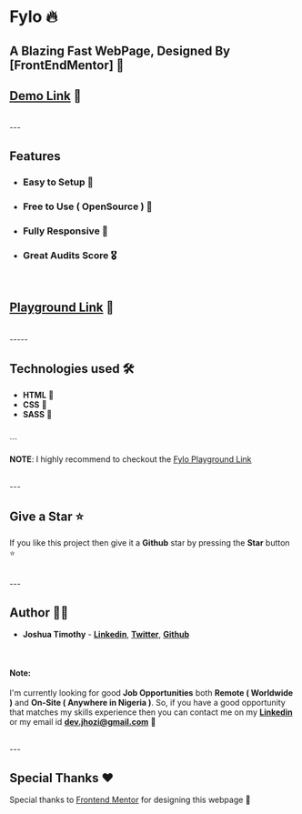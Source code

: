 # Fylo 🔥

## A Blazing Fast WebPage, Designed By [FrontEndMentor] 🚀 

## [Demo Link](https://joshua-timothy.github.io/fylo) 🔗 

<br/>
---

## Features

- ### **Easy to Setup 💯** 
- ### **Free to Use ( OpenSource ) 🥳** 
- ### **Fully Responsive 🚀** 
- ### **Great Audits Score 🎖️** 

<br/>

## [Playground Link](https://devjhozi.github.io/fylo) 🔗

<br/>
-----

## Technologies used 🛠️

- **HTML** 🚀
- **CSS** 🚀
- **SASS** 🚀

<br/>
```

**NOTE**: I highly recommend to checkout the [Fylo Playground Link](https://devjhozi.github.io/fylo)

<br>
---

## Give a Star ⭐

If you like this project then give it a **Github** star by pressing the **Star** button ⭐

<br>
---

## Author 👨‍💻

- **Joshua Timothy** - **[Linkedin](https://linkedin.com/in/DevJhozi)**, **[Twitter](https://twitter.com/JhoziKay)**, **[Github](https://github.com/DevJhozi)**

<br>

#### Note: 
I'm currently looking for good **Job Opportunities** both **Remote ( Worldwide )** and **On-Site ( Anywhere in Nigeria )**. So, if you have a good opportunity that matches my skills experience then you can contact me on my **[Linkedin](https://linkedin.com/in/DevJhozi)** or my email id **dev.jhozi@gmail.com** 🙌

<br>
---

## Special Thanks ❤️

Special thanks to [Frontend Mentor](https://frontendmentor.io) for designing this webpage 🙌


